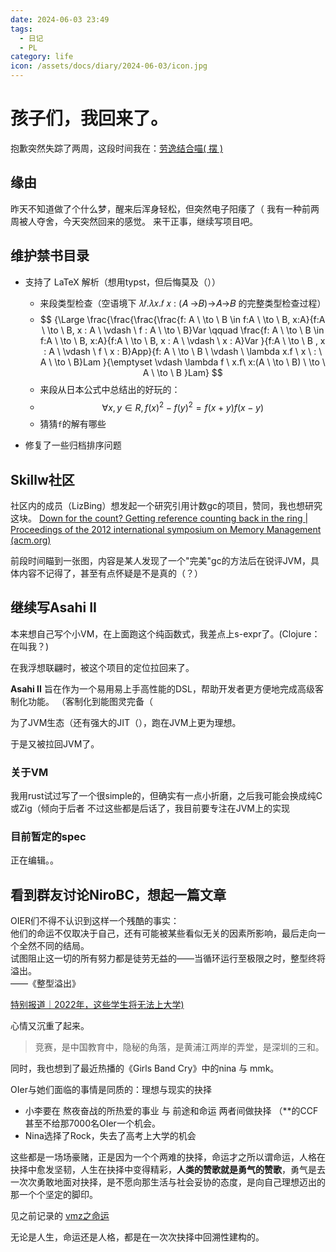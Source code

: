 ```yaml
---
date: 2024-06-03 23:49
tags:
  - 日记
  - PL
category: life
icon: /assets/docs/diary/2024-06-03/icon.jpg
---
```

# 孩子们，我回来了。

抱歉突然失踪了两周，这段时间我在：[劳逸结合喵( 摆 )](2024-05-18--06-02.md)

## 缘由

昨天不知道做了个什么梦，醒来后浑身轻松，但突然电子阳痿了（
我有一种前两周被人夺舍，今天突然回来的感觉。
来干正事，继续写项目吧。
## 维护禁书目录

- 支持了 LaTeX 解析（想用typst，但后悔莫及（））

	- 来段类型检查（空语境下 𝜆𝑓.𝜆𝑥.𝑓 𝑥 : (𝐴 →𝐵)→𝐴→𝐵 的完整类型检查过程）
	- $$ {\Large \frac{\frac{\frac{\frac{f: A \  \to \  B \in f:A \  \to \  B, x:A}{f:A \  \to \  B, x : A \ \vdash \ f : A \  \to \  B}Var \qquad \frac{f: A \  \to \  B \in f:A \  \to \  B, x:A}{f:A \  \to \  B, x : A \ \vdash \ x : A}Var }{f:A \  \to \  B , x : A \  \vdash \  f \  x : B}App}{f: A \  \to \  B \ \vdash \  \lambda x.f \ x \  : \  A \  \to \  B}Lam }{\emptyset \vdash \lambda f \ x.f\ x:(A \  \to \  B) \  \to \  A \  \to \  B }Lam}  $$
	- 来段从日本公式中总结出的好玩的：
	- $$ \forall x,y \in R, f(x)^2 - f(y)^2 = f(x+y) f(x-y) $$
	- 猜猜`f`的解有哪些
- 修复了一些归档排序问题
## Skillw社区

社区内的成员（LizBing）想发起一个研究引用计数gc的项目，赞同，我也想研究这块。
[Down for the count? Getting reference counting back in the ring | Proceedings of the 2012 international symposium on Memory Management (acm.org)](https://dl.acm.org/doi/10.1145/2258996.2259008)

前段时间瞄到一张图，内容是某人发现了一个"完美"gc的方法后在锐评JVM，具体内容不记得了，甚至有点怀疑是不是真的（？）

## 继续写Asahi II

本来想自己写个小VM，在上面跑这个纯函数式，我差点上s-expr了。(Clojure：在叫我？)

在我浮想联翩时，被这个项目的定位拉回来了。

**Asahi II** 旨在作为一个易用易上手高性能的DSL，帮助开发者更方便地完成高级客制化功能。
（客制化到能图灵完备（

为了JVM生态（还有强大的JIT（），跑在JVM上更为理想。

于是又被拉回JVM了。

### 关于VM

我用rust试过写了一个很simple的，但确实有一点小折磨，之后我可能会换成纯C或Zig（倾向于后者
不过这些都是后话了，我目前要专注在JVM上的实现

### 目前暂定的spec

正在编辑。。

## 看到群友讨论NiroBC，想起一篇文章

OIER们不得不认识到这样一个残酷的事实：  
他们的命运不仅取决于自己，还有可能被某些看似无关的因素所影响，最后走向一个全然不同的结局。  
试图阻止这一切的所有努力都是徒劳无益的——当循环运行至极限之时，整型终将溢出。  
——《整型溢出》

[特别报道｜2022年，这些学生将无法上大学)](https://www.bilibili.com/read/cv8328693/)

心情又沉重了起来。

> 竞赛，是中国教育中，隐秘的角落，是黄浦江两岸的弄堂，是深圳的三和。

同时，我也想到了最近热播的《Girls Band Cry》中的nina 与 mmk。

OIer与她们面临的事情是同质的：理想与现实的抉择

- 小李要在 熬夜奋战的所热爱的事业 与 前途和命运 两者间做抉择 （\*\*的CCF甚至不给那7000名OIer一个机会。
- Nina选择了Rock，失去了高考上大学的机会

这些都是一场场豪赌，正是因为一个个两难的抉择，命运才之所以谓命运，人格在抉择中愈发坚韧，人生在抉择中变得精彩，**人类的赞歌就是勇气的赞歌**，勇气是去一次次勇敢地面对抉择，是不愿向那生活与社会妥协的态度，是向自己理想迈出的那一个个坚定的脚印。

见之前记录的 [vmz之命运](../blogs/vmz-fate)

无论是人生，命运还是人格，都是在一次次抉择中回溯性建构的。



